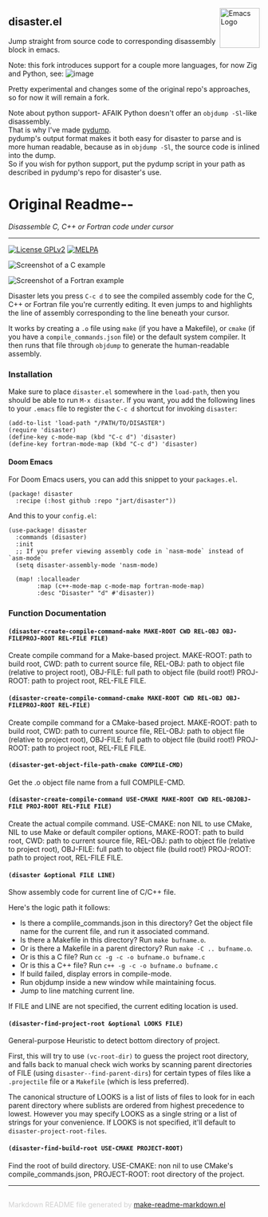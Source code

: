 <a href="https://github.com/jart/disaster"><img src="https://www.gnu.org/software/emacs/images/emacs.png" alt="Emacs Logo" width="80" height="80" align="right"></a>
## disaster.el
Jump straight from source code to corresponding disassembly block in emacs.

Note: this fork introduces support for a couple more languages, for now Zig and Python, see:
![image](https://user-images.githubusercontent.com/74069206/194956770-32a34dcc-3f26-41bf-875b-667011219acc.png)

Pretty experimental and changes some of the original repo's approaches, so for now it will remain a fork.

Note about python support- AFAIK Python doesn't offer an `objdump -Sl`-like disassembly.\
That is why I've made [pydump](https://github.com/dankeyy/pydump).\
pydump's output format makes it both easy for disaster to parse and is more human readable, because as in `objdump -Sl`, the source code is inlined into the dump.\
So if you wish for python support, put the pydump script in your path as described in pydump's repo for disaster's use.

# Original Readme--

*Disassemble C, C++ or Fortran code under cursor*

---
[![License GPLv2](https://img.shields.io/badge/license-GPL_v2-green.svg)](http://www.gnu.org/licenses/gpl-2.0.html)
[![MELPA](http://melpa.org/packages/disaster-badge.svg)](http://melpa.org/#/disaster)

![Screenshot of a C example](screenshot-c.png)

![Screenshot of a Fortran example](screenshot-fortran.png)

Disaster lets you press `C-c d` to see the compiled assembly code for the
C, C++ or Fortran file you're currently editing. It even jumps to and
highlights the line of assembly corresponding to the line beneath your cursor.

It works by creating a `.o` file using `make` (if you have a Makefile), or
`cmake` (if you have a `compile_commands.json` file) or the default system
compiler. It then runs that file through `objdump` to generate the
human-readable assembly.

### Installation


Make sure to place `disaster.el` somewhere in the `load-path`, then you should
be able to run `M-x disaster`. If you want, you add the following lines to
your `.emacs` file to register the `C-c d` shortcut for invoking `disaster`:

```elisp
(add-to-list 'load-path "/PATH/TO/DISASTER")
(require 'disaster)
(define-key c-mode-map (kbd "C-c d") 'disaster)
(define-key fortran-mode-map (kbd "C-c d") 'disaster)
```

#### Doom Emacs

For Doom Emacs users, you can add this snippet to your `packages.el`.

```elisp
(package! disaster
  :recipe (:host github :repo "jart/disaster"))
```

And this to your `config.el`:

```elisp
(use-package! disaster
  :commands (disaster)
  :init
  ;; If you prefer viewing assembly code in `nasm-mode` instead of `asm-mode`
  (setq disaster-assembly-mode 'nasm-mode)

  (map! :localleader
        :map (c++-mode-map c-mode-map fortran-mode-map)
        :desc "Disaster" "d" #'disaster))
```

### Function Documentation


#### `(disaster-create-compile-command-make MAKE-ROOT CWD REL-OBJ OBJ-FILEPROJ-ROOT REL-FILE FILE)`

Create compile command for a Make-based project.
MAKE-ROOT: path to build root,
CWD: path to current source file,
REL-OBJ: path to object file (relative to project root),
OBJ-FILE: full path to object file (build root!)
PROJ-ROOT: path to project root, REL-FILE FILE.



#### `(disaster-create-compile-command-cmake MAKE-ROOT CWD REL-OBJ OBJ-FILEPROJ-ROOT REL-FILE)`

Create compile command for a CMake-based project.
MAKE-ROOT: path to build root,
CWD: path to current source file,
REL-OBJ: path to object file (relative to project root),
OBJ-FILE: full path to object file (build root!)
PROJ-ROOT: path to project root, REL-FILE FILE.



#### `(disaster-get-object-file-path-cmake COMPILE-CMD)`

Get the .o object file name from a full COMPILE-CMD.



#### `(disaster-create-compile-command USE-CMAKE MAKE-ROOT CWD REL-OBJOBJ-FILE PROJ-ROOT REL-FILE FILE)`

Create the actual compile command.
USE-CMAKE: non NIL to use CMake, NIL to use Make or default compiler options,
MAKE-ROOT: path to build root,
CWD: path to current source file,
REL-OBJ: path to object file (relative to project root),
OBJ-FILE: full path to object file (build root!)
PROJ-ROOT: path to project root, REL-FILE FILE.



#### `(disaster &optional FILE LINE)`

Show assembly code for current line of C/C++ file.

Here's the logic path it follows:

- Is there a complile_commands.json in this directory? Get the object file
  name for the current file, and run it associated command.
- Is there a Makefile in this directory? Run `make bufname.o`.
- Or is there a Makefile in a parent directory? Run `make -C .. bufname.o`.
- Or is this a C file? Run `cc -g -c -o bufname.o bufname.c`
- Or is this a C++ file? Run `c++ -g -c -o bufname.o bufname.c`
- If build failed, display errors in compile-mode.
- Run objdump inside a new window while maintaining focus.
- Jump to line matching current line.

If FILE and LINE are not specified, the current editing location
is used.



#### `(disaster-find-project-root &optional LOOKS FILE)`

General-purpose Heuristic to detect bottom directory of project.

First, this will try to use `(vc-root-dir)` to guess the project
root directory, and falls back to manual check wich works by scanning
parent directories of FILE (using `disaster--find-parent-dirs`) for certain
types of files like a `.projectile` file or a `Makefile` (which is less
preferred).

The canonical structure of LOOKS is a list of lists of files
to look for in each parent directory where sublists are ordered
from highest precedence to lowest.  However you may specify
LOOKS as a single string or a list of strings for your
convenience. If LOOKS is not specified, it'll default to
`disaster-project-root-files`.



#### `(disaster-find-build-root USE-CMAKE PROJECT-ROOT)`

Find the root of build directory.
USE-CMAKE: non nil to use CMake's compile_commands.json,
PROJECT-ROOT: root directory of the project.



-----
<div style="padding-top:15px;color: #d0d0d0;">
Markdown README file generated by
<a href="https://github.com/mgalgs/make-readme-markdown">make-readme-markdown.el</a>
</div>
